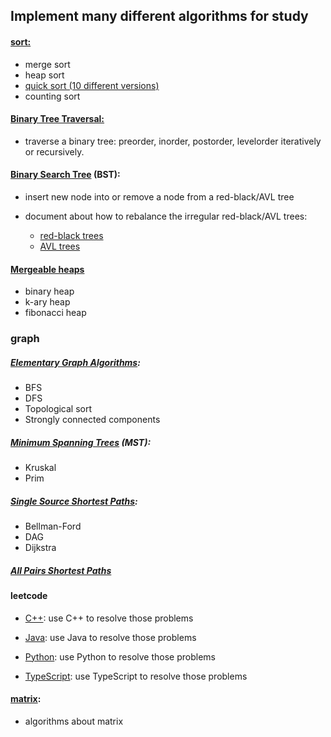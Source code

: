 ## Implement many different algorithms for study

#### <a href="https://github.com/cyril-gao/wheel/tree/master/Algorithms/sort">sort:</a>

*   merge sort
*   heap sort
*   <a href="https://github.com/cyril-gao/wheel/blob/master/Algorithms/sort/quick_sort.h">quick sort (10 different versions)</a>
*   counting sort

#### <a href="https://github.com/cyril-gao/wheel/tree/master/Algorithms/BinaryTreeTraversal">Binary Tree Traversal:</a>

*   traverse a binary tree: preorder, inorder, postorder, levelorder iteratively or recursively.

#### <a href="https://github.com/cyril-gao/wheel/tree/master/Algorithms/BST">Binary Search Tree</a> (BST):

*   insert new node into or remove a node from a red-black/AVL tree
*   document about how to rebalance the irregular red-black/AVL trees:

    <ul>
        <li><a href="https://github.com/cyril-gao/wheel/blob/master/Algorithms/BST/The%20rebalancing%20process%20of%20red-black%20trees.pdf">red-black trees</a></li>
        <li><a href="https://github.com/cyril-gao/wheel/blob/master/Algorithms/BST/The%20rebalancing%20process%20of%20AVL%20trees.pdf">AVL trees</a></li>
    </ul>

#### <a href="https://github.com/cyril-gao/wheel/tree/master/Algorithms/heap">Mergeable heaps</a>

*   binary heap
*   k-ary heap
*   fibonacci heap

### graph

##### <a href="https://github.com/cyril-gao/wheel/tree/master/Algorithms/graph/ElementaryGraphAlgorithms">Elementary Graph Algorithms</a>:

*   BFS
*   DFS
*   Topological sort
*   Strongly connected components

##### <a href="https://github.com/cyril-gao/wheel/tree/master/Algorithms/graph/MST">Minimum Spanning Trees</a> (MST):

*   Kruskal
*   Prim

##### <a href="https://github.com/cyril-gao/wheel/tree/master/Algorithms/graph/SingleSourceShortestPaths">Single Source Shortest Paths</a>:

*   Bellman-Ford
*   DAG
*   Dijkstra

##### <a href="https://github.com/cyril-gao/wheel/tree/master/Algorithms/graph/AllPairsShortestPaths">All Pairs Shortest Paths</a>

#### leetcode

*   <a href="https://github.com/cyril-gao/wheel/tree/master/Algorithms/leetcode/C%2B%2B">C++</a>: use C++ to resolve those problems

*   <a href="https://github.com/cyril-gao/wheel/tree/master/Algorithms/leetcode/Java/AlgorithmsStudy">Java</a>: use Java to resolve those problems

*   <a href="https://github.com/cyril-gao/wheel/tree/master/Algorithms/leetcode/Python">Python</a>: use Python to resolve those problems

*   <a href="https://github.com/cyril-gao/wheel/tree/master/Algorithms/leetcode/TypeScript">TypeScript</a>: use TypeScript to resolve those problems

#### <a href="https://github.com/cyril-gao/wheel/tree/master/Algorithms/matrix">matrix</a>:

*   algorithms about matrix
